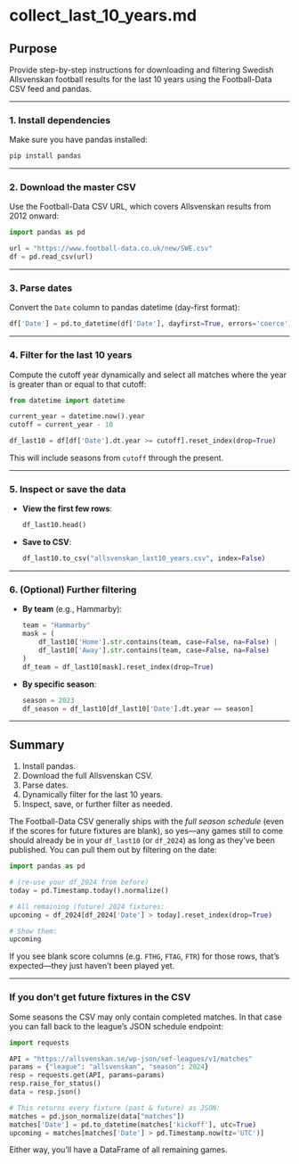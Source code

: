 # collect\_last\_10\_years.md

## Purpose

Provide step-by-step instructions for downloading and filtering Swedish Allsvenskan football results for the last 10 years using the Football-Data CSV feed and pandas.

---

### 1. Install dependencies

Make sure you have pandas installed:

```bash
pip install pandas
```

---

### 2. Download the master CSV

Use the Football-Data CSV URL, which covers Allsvenskan results from 2012 onward:

```python
import pandas as pd

url = "https://www.football-data.co.uk/new/SWE.csv"
df = pd.read_csv(url)
```

---

### 3. Parse dates

Convert the `Date` column to pandas datetime (day-first format):

```python
df['Date'] = pd.to_datetime(df['Date'], dayfirst=True, errors='coerce')
```

---

### 4. Filter for the last 10 years

Compute the cutoff year dynamically and select all matches where the year is greater than or equal to that cutoff:

```python
from datetime import datetime

current_year = datetime.now().year
cutoff = current_year - 10

df_last10 = df[df['Date'].dt.year >= cutoff].reset_index(drop=True)
```

This will include seasons from `cutoff` through the present.

---

### 5. Inspect or save the data

* **View the first few rows**:

  ```python
  df_last10.head()
  ```

* **Save to CSV**:

  ```python
  df_last10.to_csv("allsvenskan_last10_years.csv", index=False)
  ```

---

### 6. (Optional) Further filtering

* **By team** (e.g., Hammarby):

  ```python
  team = "Hammarby"
  mask = (
      df_last10['Home'].str.contains(team, case=False, na=False) |
      df_last10['Away'].str.contains(team, case=False, na=False)
  )
  df_team = df_last10[mask].reset_index(drop=True)
  ```

* **By specific season**:

  ```python
  season = 2023
  df_season = df_last10[df_last10['Date'].dt.year == season]
  ```

---

## Summary

1. Install pandas.
2. Download the full Allsvenskan CSV.
3. Parse dates.
4. Dynamically filter for the last 10 years.
5. Inspect, save, or further filter as needed.




The Football-Data CSV generally ships with the *full season schedule* (even if the scores for future fixtures are blank), so yes—any games still to come should already be in your `df_last10` (or `df_2024`) as long as they’ve been published. You can pull them out by filtering on the date:

```python
import pandas as pd

# (re‐use your df_2024 from before)
today = pd.Timestamp.today().normalize()

# All remaining (future) 2024 fixtures:
upcoming = df_2024[df_2024['Date'] > today].reset_index(drop=True)

# Show them:
upcoming
```

If you see blank score columns (e.g. `FTHG`, `FTAG`, `FTR`) for those rows, that’s expected—they just haven’t been played yet.

---

### If you don’t get future fixtures in the CSV

Some seasons the CSV may only contain completed matches. In that case you can fall back to the league’s JSON schedule endpoint:

```python
import requests

API = "https://allsvenskan.se/wp-json/sef-leagues/v1/matches"
params = {"league": "allsvenskan", "season": 2024}
resp = requests.get(API, params=params)
resp.raise_for_status()
data = resp.json()

# This returns every fixture (past & future) as JSON:
matches = pd.json_normalize(data["matches"])
matches['Date'] = pd.to_datetime(matches['kickoff'], utc=True)
upcoming = matches[matches['Date'] > pd.Timestamp.now(tz='UTC')]
```

Either way, you’ll have a DataFrame of all remaining games.
